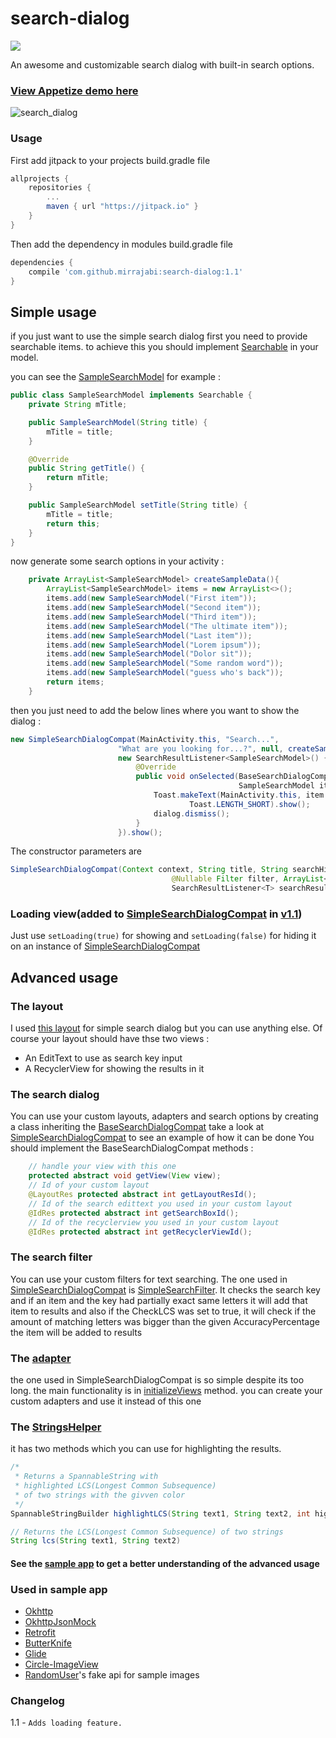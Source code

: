 # search-dialog
[![](https://jitpack.io/v/mirrajabi/search-dialog.svg)](https://jitpack.io/#mirrajabi/search-dialog)

An awesome and customizable search dialog with built-in search options.
### [View Appetize demo here](https://appetize.io/app/ugwkp16k61u2tcb5qbcca2vatc?device=nexus5&scale=75&orientation=portrait&osVersion=7.0)

![search_dialog](https://cloud.githubusercontent.com/assets/8886687/26755439/869f9e6c-48a2-11e7-9e6c-829b573e7730.jpg)

### Usage
First add jitpack to your projects build.gradle file
```groovy
allprojects {
    repositories {
        ...
        maven { url "https://jitpack.io" }
   	}
}
```
Then add the dependency in modules build.gradle file
```groovy
dependencies {
    compile 'com.github.mirrajabi:search-dialog:1.1'
}
```

## Simple usage
if you just want to use the simple search dialog first you need to provide searchable items.
to achieve this you should implement [Searchable](https://github.com/mirrajabi/search-dialog/blob/master/library/src/main/java/ir/mirrajabi/searchdialog/core/Searchable.java) in your model.

you can see the [SampleSearchModel](https://github.com/mirrajabi/search-dialog/blob/master/app/src/main/java/ir/mirrajabi/searchdialog/sample/models/SampleSearchModel.java) for example :
```java
public class SampleSearchModel implements Searchable {
    private String mTitle;

    public SampleSearchModel(String title) {
        mTitle = title;
    }

    @Override
    public String getTitle() {
        return mTitle;
    }

    public SampleSearchModel setTitle(String title) {
        mTitle = title;
        return this;
    }
}
```
now generate some search options in your activity :
```java
    private ArrayList<SampleSearchModel> createSampleData(){
        ArrayList<SampleSearchModel> items = new ArrayList<>();
        items.add(new SampleSearchModel("First item"));
        items.add(new SampleSearchModel("Second item"));
        items.add(new SampleSearchModel("Third item"));
        items.add(new SampleSearchModel("The ultimate item"));
        items.add(new SampleSearchModel("Last item"));
        items.add(new SampleSearchModel("Lorem ipsum"));
        items.add(new SampleSearchModel("Dolor sit"));
        items.add(new SampleSearchModel("Some random word"));
        items.add(new SampleSearchModel("guess who's back"));
        return items;
    }
```
then you just need to add the below lines where you want to show the dialog :
```java
new SimpleSearchDialogCompat(MainActivity.this, "Search...",
                        "What are you looking for...?", null, createSampleData(),
                        new SearchResultListener<SampleSearchModel>() {
                            @Override
                            public void onSelected(BaseSearchDialogCompat dialog,
                                                   SampleSearchModel item, int position) {
                                Toast.makeText(MainActivity.this, item.getTitle(),
                                        Toast.LENGTH_SHORT).show();
                                dialog.dismiss();
                            }
                        }).show();
```

The constructor parameters are
```java
SimpleSearchDialogCompat(Context context, String title, String searchHint,
                                    @Nullable Filter filter, ArrayList<T> items,
                                    SearchResultListener<T> searchResultListener)
```

### Loading view(added to [SimpleSearchDialogCompat](https://github.com/mirrajabi/search-dialog/blob/master/library/src/main/java/ir/mirrajabi/searchdialog/SimpleSearchDialogCompat.java) in [v1.1](https://github.com/mirrajabi/search-dialog/releases/tag/1.1))
Just use `setLoading(true)` for showing and `setLoading(false)` for hiding it on an instance of [SimpleSearchDialogCompat](https://github.com/mirrajabi/search-dialog/blob/master/library/src/main/java/ir/mirrajabi/searchdialog/SimpleSearchDialogCompat.java)

## Advanced usage
### The layout
I used [this layout](https://github.com/mirrajabi/search-dialog/blob/master/library/src/main/res/layout/search_dialog_compat.xml) for simple search dialog but you can use anything else.
Of course your layout should have thse two views :
- An EditText to use as search key input
- A RecyclerView for showing the results in it
### The search dialog
You can use your custom layouts, adapters and search options by creating a class inheriting the [BaseSearchDialogCompat](https://github.com/mirrajabi/search-dialog/blob/master/library/src/main/java/ir/mirrajabi/searchdialog/core/BaseSearchDialogCompat.java)
take a look at [SimpleSearchDialogCompat](https://github.com/mirrajabi/search-dialog/blob/master/library/src/main/java/ir/mirrajabi/searchdialog/SimpleSearchDialogCompat.java) to see an example of how it can be done
You should implement the BaseSearchDialogCompat methods : 
```java
    // handle your view with this one
    protected abstract void getView(View view);
    // Id of your custom layout
    @LayoutRes protected abstract int getLayoutResId();
    // Id of the search edittext you used in your custom layout
    @IdRes protected abstract int getSearchBoxId();
    // Id of the recyclerview you used in your custom layout
    @IdRes protected abstract int getRecyclerViewId();
```
### The search filter
You can use your custom filters for text searching. The one used in [SimpleSearchDialogCompat](https://github.com/mirrajabi/search-dialog/blob/master/library/src/main/java/ir/mirrajabi/searchdialog/SimpleSearchDialogCompat.java) is [SimpleSearchFilter](https://github.com/mirrajabi/search-dialog/blob/master/library/src/main/java/ir/mirrajabi/searchdialog/SimpleSearchFilter.java).
It checks the search key and if an item and the key had partially exact same letters it will add that item to results and also if the CheckLCS was set to true, it will check if the amount of matching letters was bigger than the given AccuracyPercentage the item will be added to results


### The [adapter](https://github.com/mirrajabi/search-dialog/blob/master/library/src/main/java/ir/mirrajabi/searchdialog/adapters/SearchDialogAdapter.java)
the one used in SimpleSearchDialogCompat is so simple despite its too long. the main functionality is in [initializeViews](https://github.com/mirrajabi/search-dialog/blob/master/library/src/main/java/ir/mirrajabi/searchdialog/adapters/SearchDialogAdapter.java#L94) method.
you can create your custom adapters and use it instead of this one

### The [StringsHelper](https://github.com/mirrajabi/search-dialog/blob/master/library/src/main/java/ir/mirrajabi/searchdialog/StringsHelper.java)
it has two methods which you can use for highlighting the results.
```java
/*
 * Returns a SpannableString with 
 * highlighted LCS(Longest Common Subsequence)
 * of two strings with the givven color
 */
SpannableStringBuilder highlightLCS(String text1, String text2, int highlightColor);

// Returns the LCS(Longest Common Subsequence) of two strings
String lcs(String text1, String text2) 
```


#### See the [sample app](https://github.com/mirrajabi/search-dialog/tree/master/app) to get a better understanding of the advanced usage

### Used in sample app
- [Okhttp](https://github.com/square/okhttp)
- [OkhttpJsonMock](https://github.com/mirrajabi/okhttp-json-mock)
- [Retrofit](http://github.com/square/retrofit)
- [ButterKnife](https://github.com/JakeWharton/butterknife)
- [Glide](https://github.com/bumptech/glide)
- [Circle-ImageView](https://github.com/hdodenhof/CircleImageView)
- [RandomUser](https://randomuser.me)'s fake api for sample images 

### Changelog
1.1 - `Adds loading feature.`
